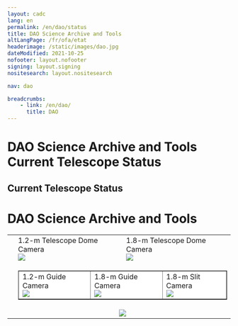 ```yaml
---
layout: cadc
lang: en
permalink: /en/dao/status
title: DAO Science Archive and Tools
altLangPage: /fr/ofa/etat
headerimage: /static/images/dao.jpg
dateModified: 2021-10-25
nofooter: layout.nofooter
signing: layout.signing
nositesearch: layout.nositesearch

nav: dao

breadcrumbs:
    - link: /en/dao/
      title: DAO
---
```

<div class="span-6">
              
 <h1 id="wb-cont" class="wb-invisible">DAO Science Archive and Tools Current Telescope Status</h1>
 <h2 class="align-center">Current Telescope Status</h2>
 <h1 id="wb-cont" class="wb-invisible">DAO Science Archive and Tools</h1>

<center>
	<table class="table">

<tbody><tr>
<td rowspan="3">
<object height="780" width="350" data="/files/vault/DAO/Monitoring/status_tables.html"></object>
</td>

<td>
	1.2-m Telescope Dome Camera<br>
<a href="/files/vault/DAO/Monitoring/domecam_48.jpg" class="ui-link">
<img src="/files/vault/DAO/Monitoring/domecam_48.jpg"></a>
</td>
<td>
	1.8-m Telescope Dome Camera<br>
<a href="/files/vault/DAO/Monitoring/domecam_72.jpg" class="ui-link">
<img src="/files/vault/DAO/Monitoring/domecam_72.jpg"></a>
</td>
</tr>

<tr>
<td colspan="2">
	<center>
<table bgcolor="#FFFFFF" border="1" cellspacing="0" cellpadding="6" data-darkreader-inline-bgcolor="" style="">
<tbody><tr>

<td>
1.2-m Guide Camera<br>
<a href="/files/vault/DAO/Monitoring/guider_12.jpg" class="ui-link">
<img src="/files/vault/DAO/Monitoring/guider_12.jpg"></a>
</td>

<td>
1.8-m Guide Camera<br>
<a href="/files/vault/DAO/Monitoring/guider_18.jpg" class="ui-link">
<img src="/files/vault/DAO/Monitoring/guider_18.jpg"></a>
</td>

<td>
1.8-m Slit Camera<br>
<a href="/files/vault/DAO/Monitoring/slit_18.jpg" class="ui-link">
<img src="/files/vault/DAO/Monitoring/slit_18.jpg"></a>
</td>

</tr>
</tbody></table>
</center>
</td>
</tr>

<tr>
<td align="center" colspan="2">
<a href="/files/vault/DAO/Monitoring/ccdTemps.png" class="ui-link">
<img src="/files/vault/DAO/Monitoring/ccdTemps.png"></a>
</td>
</tr>
</tbody></table>


</center></div> 